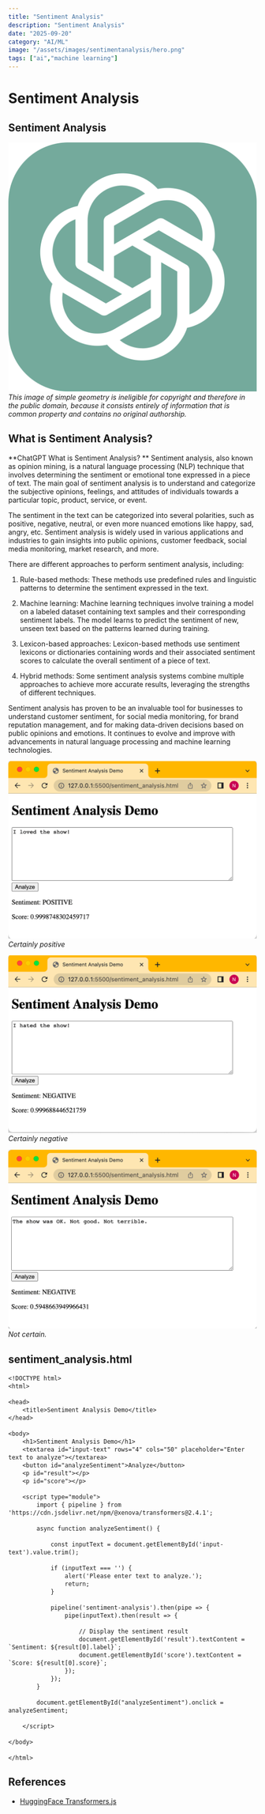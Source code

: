 ```yaml
---
title: "Sentiment Analysis"
description: "Sentiment Analysis"
date: "2025-09-20"
category: "AI/ML"
image: "/assets/images/sentimentanalysis/hero.png"
tags: ["ai","machine learning"]
---
```


# Sentiment Analysis

## Sentiment Analysis

![](/assets/images/sentimentanalysis/chatgpt-logo.svg)
*This image of simple geometry is ineligible for copyright and therefore in the public domain, because it consists entirely of information that is common property and contains no original authorship.*


## What is Sentiment Analysis?

**ChatGPT What is Sentiment Analysis?
**
Sentiment analysis, also known as opinion mining, is a natural language processing (NLP) technique that involves determining the sentiment or emotional tone expressed in a piece of text. The main goal of sentiment analysis is to understand and categorize the subjective opinions, feelings, and attitudes of individuals towards a particular topic, product, service, or event.

The sentiment in the text can be categorized into several polarities, such as positive, negative, neutral, or even more nuanced emotions like happy, sad, angry, etc. Sentiment analysis is widely used in various applications and industries to gain insights into public opinions, customer feedback, social media monitoring, market research, and more.

There are different approaches to perform sentiment analysis, including:

1. Rule-based methods: These methods use predefined rules and linguistic patterns to determine the sentiment expressed in the text.

2. Machine learning: Machine learning techniques involve training a model on a labeled dataset containing text samples and their corresponding sentiment labels. The model learns to predict the sentiment of new, unseen text based on the patterns learned during training.

3. Lexicon-based approaches: Lexicon-based methods use sentiment lexicons or dictionaries containing words and their associated sentiment scores to calculate the overall sentiment of a piece of text.

4. Hybrid methods: Some sentiment analysis systems combine multiple approaches to achieve more accurate results, leveraging the strengths of different techniques.

Sentiment analysis has proven to be an invaluable tool for businesses to understand customer sentiment, for social media monitoring, for brand reputation management, and for making data-driven decisions based on public opinions and emotions. It continues to evolve and improve with advancements in natural language processing and machine learning technologies.

![](/assets/images/sentimentanalysis/screen-shot-2023-07-19-at-12.56.34-pm-1182x842.png)
*Certainly positive*

![](/assets/images/sentimentanalysis/screen-shot-2023-07-19-at-12.57.00-pm-1182x844.png)
*Certainly negative*

![](/assets/images/sentimentanalysis/screen-shot-2023-07-19-at-12.58.31-pm-1178x846.png)
*Not certain.*


## sentiment_analysis.html

```text
<!DOCTYPE html>
<html>

<head>
    <title>Sentiment Analysis Demo</title>
</head>

<body>
    <h1>Sentiment Analysis Demo</h1>
    <textarea id="input-text" rows="4" cols="50" placeholder="Enter text to analyze"></textarea>
    <button id="analyzeSentiment">Analyze</button>
    <p id="result"></p>
    <p id="score"></p>

    <script type="module">
        import { pipeline } from 'https://cdn.jsdelivr.net/npm/@xenova/transformers@2.4.1';

        async function analyzeSentiment() {

            const inputText = document.getElementById('input-text').value.trim();

            if (inputText === '') {
                alert('Please enter text to analyze.');
                return;
            }

            pipeline('sentiment-analysis').then(pipe => {
                pipe(inputText).then(result => {

                    // Display the sentiment result
                    document.getElementById('result').textContent = `Sentiment: ${result[0].label}`;
                    document.getElementById('score').textContent = `Score: ${result[0].score}`;
                });
            });
        }

        document.getElementById("analyzeSentiment").onclick = analyzeSentiment;

    </script>

</body>

</html>
```
## References

- [HuggingFace Transformers.js](https://huggingface.co/docs/transformers.js/index)